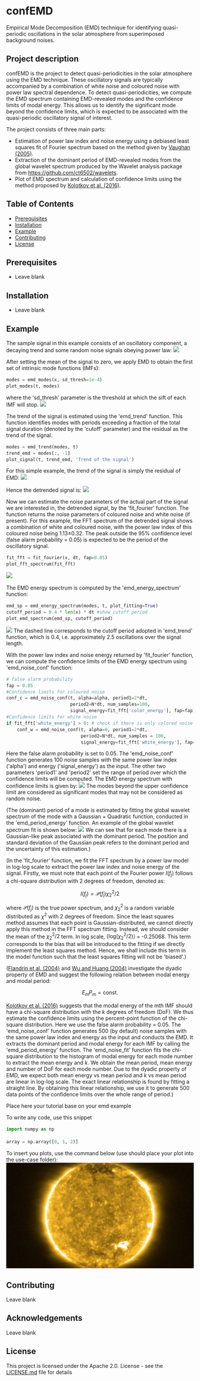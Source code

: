 # confEMD
Empirical Mode Decomposition (EMD) technique for identifying quasi-periodic oscillations in the solar atmosphere from superimposed background noises.

## Project description
confEMD is the project to detect quasi-periodicities in the solar atmosphere using the EMD technique. These oscillatory signals are typically accompanied by a combination of white noise and coloured noise with power law spectral dependence. To detect quasi-periodicities, we compute the EMD spectrum containing EMD-revealed modes and the confidence limits of modal energy. This allows us to identify the significant mode beyond the confidence limits, which is expected to be associated with the quasi-periodic oscillatory signal of interest.

The project consists of three main parts:
- Estimation of power law index and noise energy using a debiased least squares fit of Fourier spectrum based on the method given by [Vaughan (2005)](https://doi.org/10.1051/0004-6361:20041453).
- Extraction of the dominant period of EMD-revealed modes from the global wavelet spectrum produced by the Wavelet analysis package from https://github.com/ct6502/wavelets.
- Plot of EMD spectrum and calculation of confidence limits using the method proposed by [Kolotkov et al. (2016)](https://doi.org/10.1051/0004-6361/201628306).


## Table of Contents
- [Prerequisites](#prerequisites)
- [Installation](#installation)
- [Example](#example)
- [Contributing](#contributing)
- [License](#license)

## Prerequisites
- Leave blank

## Installation
 - Leave blank

## Example
The sample signal in this example consists of an oscillatory component, a decaying trend and some random noise signals obeying power law:
![](./use-case/)

After setting the mean of the signal to zero, we apply EMD to obtain the first set of intrinsic mode functions (IMFs):
```python
modes = emd_modes(x, sd_thresh=1e-4)
plot_modes(t, modes)
```
where the 'sd_thresh' parameter is the threshold at which the sift of each IMF will stop. 
![](./use-case/)

The trend of the signal is estimated using the 'emd_trend' function. This function identifies modes with periods exceeding a fraction of the total signal duration (denoted by the 'cutoff' parameter) and the residual as the trend of the signal.  
```python
modes = emd_trend(modes, t)
trend_emd = modes[:, -1]
plot_signal(t, trend_emd, 'Trend of the signal')
```
For this simple example, the trend of the signal is simply the residual of EMD:
![](./use-case/)

Hence the detrended signal is:
![](./use-case/)

Now we can estimate the noise parameters of the actual part of the signal we are interested in, the detrended signal, by the 'fit_fourier' function. The function returns the noise parameters of coloured noise and white noise (if present). For this example, the FFT spectrum of the detrended signal shows a combination of white and coloured noise, with the power law index of this coloured noise being 1.13$\pm$0.32. The peak outside the 95% confidence level (false alarm probability = 0.05) is expected to be the period of the oscillatory signal.
```python
fit_fft = fit_fourier(x, dt, fap=0.05)
plot_fft_spectrum(fit_fft)
```
![](./use-case/)

The EMD energy spectrum is computed by the 'emd_energy_spectrum' function:
```python
emd_sp = emd_energy_spectrum(modes, t, plot_fitting=True)
cutoff_period = 0.4 * len(x) * dt #show cutoff period
plot_emd_spectrum(emd_sp, cutoff_period)
```
![](./use-case/)
The dashed line corresponds to the cutoff period adopted in 'emd_trend' function, which is 0.4, i.e. approximately 2.5 oscillations over the signal length.

With the power law index and noise energy returned by 'fit_fourier' function, we can compute the confidence limits of the EMD energy spectrum using 'emd_noise_conf' function:
```python
# false alarm probability
fap = 0.05
#Confidence limits for coloured noise
conf_c = emd_noise_conf(t, alpha=alpha, period1=2*dt, 
                        period2=N*dt, num_samples=100, 
                        signal_energy=fit_fft['color_energy'], fap=fap)
#Confidence limits for white noise
if fit_fft['white_energy'] > 0: # check if there is only colored noise model
    conf_w = emd_noise_conf(t, alpha=0, period1=2*dt,
                            period2=N*dt, num_samples = 100, 
                            signal_energy=fit_fft['white_energy'], fap=fap)
```
Here the false alarm probability is set to 0.05. The 'emd_noise_conf' function generates 100 noise samples with the same power law index ('alpha') and energy ('signal_energy') as the input. The other two parameters 'period1' and 'period2' set the range of period over which the confidence limits will be computed. The EMD energy spectrum with confidence limits is given by:
![](./use-case/)
The modes beyond the upper confidence limit are considered as significant modes that may not be considered as random noise.



(The (dominant) period of a mode is estimated by fitting the global wavelet spectrum of the mode with a Gaussian + Quadratic function, conducted in the 'emd_period_energy' function. An example of the global wavelet spectrum fit is shown below:
![](./use-case/)
We can see that for each mode there is a Gaussian-like peak associated with the dominant period. The position and standard deviation of the Gaussian peak refers to the dominant period and the uncertainty of this estimation.)

(In the 'fit_fourier' function, we fit the FFT spectrum by a power law model in log-log scale to extract the power law index and noise energy of the signal. Firstly, we must note that each point of the Fourier power $I(f_{j})$ follows a chi-square distribution with 2 degrees of freedom, denoted as:
```math
I(f_{j}) = \mathcal{P}(f_{j}) \chi_{2}^{2}/2
```
where $\mathcal{P}(f_{j})$ is the true power spectrum, and $\chi_{2}^{2}$ is a random variable distributed as $\chi^{2}$ with 2 degrees of freedom. Since the least squares method assumes that each point is Gaussian-distributed, we cannot directly apply this method in the FFT spectrum fitting. Instead, we should consider the mean of the $\chi_{2}^{2}/2$ term. In log scale, $\left\langle \mathrm{log}(\chi^{2}_{2}/2) \right\rangle$ = -0.25068. This term corresponds to the bias that will be introduced to the fitting if we directly implement the least squares method. Hence, we shall include this term in the model function such that the least squares fitting will not be 'biased'.) 

([Flandrin et al. (2004)](https://ieeexplore.ieee.org/document/1261951) and [Wu and Huang (2004)](https://royalsocietypublishing.org/doi/10.1098/rspa.2003.1221) investigate the dyadic property of EMD and suggest the following relation between modal energy and modal period:
```math
E_{m}P_{m} = \text{const.}
```
[Kolotkov et al. (2016)](https://doi.org/10.1051/0004-6361/201628306) suggests that the modal energy of the mth IMF should have a chi-square distribution with the $k$ degrees of freedom (DoF). We thus estimate the confidence limits using the percent-point function of the chi-square distribution. Here we use the false alarm probability = 0.05. The 'emd_noise_conf' function generates 500 (by default) noise samples with the same power law index and energy as the input and conducts the EMD. It extracts the dominant period and modal energy for each IMF by calling the 'emd_period_energy' function. The 'emd_noise_fit' function fits the chi-square distribution to the histogram of modal energy for each mode number to extract the mean energy and $k$. We obtain the mean period, mean energy and number of DoF for each mode number. Due to the dyadic property of EMD, we expect both mean energy vs mean period and $k$ vs mean period are linear in log-log scale. The exact linear relationship is found by fitting a straight line. By obtaining this linear relationship, we use it to generate 500 data points of the confidence limits over the whole range of period.) 

Place here your tutorial base on your emd example

To write any code, use this snippet
```python
import numpy as np

array = np.array([0, 1, 2)]
```
To insert you plots, use the command below (use should place your plot into the use-case folder):
![](./use-case/sun.jpg)

## Contributing
Leave blank

## Acknowledgements
Leave blank

## License
This project is licensed under the Apache 2.0. License - see the [LICENSE.md](./LICENSE) file for details


